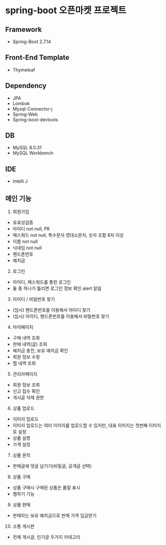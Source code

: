 # spring-boot 오픈마켓 프로젝트

## Framework
- Spring-Boot 2.7.14

## Front-End Template
- Thymeleaf

## Dependency
- JPA
- Lombok
- Mysql-Connector-j
- Spring-Web
- Spring-boot-devtools

## DB
- MySQL 8.0.31
- MySQL Workbench

## IDE
- Intelli J

## 메인 기능
1. 회원가입
- 유효성검증
- 아이디 not null, PK
- 패스워드 not null, 특수문자 영대소문자, 숫자 조합 8자 이상
- 이름 not null
- 닉네임 not null
- 핸드폰번호
- 예치금

2. 로그인
- 아이디, 패스워드를 통한 로그인
- 둘 중 하나가 틀리면 로그인 정보 확인 alert 알림

3. 아이디 / 비밀번호 찾기
- (임시) 핸드폰번호를 이용해서 아이디 찾기
- (임시) 아이디, 핸드폰번호를 이용해서 비밀번호 찾기

4. 마이페이지
- 구매 내역 조회
- 판매 내역(글) 조회
- 예치금 충전, 보유 예치금 확인
- 회원 정보 수정
- 찜 내역 조회

5. 관리자페이지
- 회원 정보 조회
- 신고 접수 확인
- 게시글 삭제 권한

6. 상품 업로드
- 이미지 업로드
- 이미지 업로드는 여러 이미지를 업로드할 수 있지만, 대표 이미지는 첫번째 이미지로 설정
- 상품 설명
- 가격 설정

7. 상품 문의
- 판매글에 댓글 남기기(비밀글, 공개글 선택)

8. 상품 구매
- 상품 구매시 구매된 상품은 품절 표시
- 찜하기 기능

9. 상품 판매
- 판매자는 보유 예치금으로 판매 가격 입금받기

10. 소통 게시판
- 전체 게시글, 인기글 두가지 카테고리